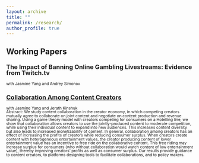 ```yaml
---
layout: archive
title: ""
permalink: /research/
author_profile: true
---
```


<style>
  body {
    line-height: 1; /* Adjust this value to control line spacing */
  }

  p, li {
    font-size: 1em; /* Adjust this value to make the font size smaller */
  }

  .coauthors, .abstract, .other-text {
    font-size: 0.75em; /* Further customize specific classes if needed */
  }
</style>

## Working Papers

### The Impact of Banning Online Gambling Livestreams: Evidence from Twitch.tv
<div class="coauthors">with Jasmine Yang and Andrey Simonov</div>


### [Collaboration Among Content Creators](https://papers.ssrn.com/sol3/papers.cfm?abstract_id=4538856)
<div class="coauthors">with Jasmine Yang and Jerath Kinshuk</div>

<div class="abstract">
Abstract: We study content collaboration in the creator economy, in which competing creators
mutually agree to collaborate on joint content and negotiate on content production and revenue
sharing. Using a game theory model with creators competing for consumers on a Hotelling line, we
show that collaboration allows creators to use the jointly-produced content to moderate competition,
while using their individual content to expand into new audiences. This increases content diversity
but also leads to increased monetizability of content. In general, collaboration among creators has an
effect of increasing the profits of creators while reducing consumer surplus. When creators create
content with heterogeneous entertainment values, the creator producing content of lower
entertainment value has an incentive to free ride on the collaborative content. This free riding may
increase surplus for consumers (who without collaboration would watch content of low entertainment
value), thereby improving creators’ profits as well as consumer surplus. Our results provide guidance
to content creators, to platforms designing tools to facilitate collaborations, and to policy makers.
</div>

